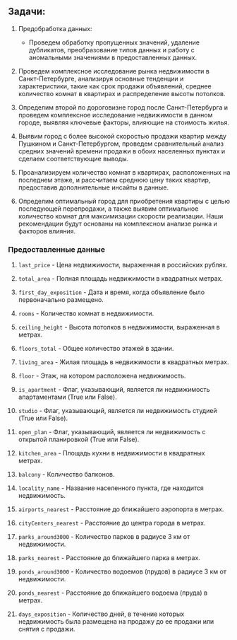 ##  Задачи:
1. Предобработка данных:
   - Проведем обработку пропущенных значений, удаление дубликатов, преобразование типов данных и работу с аномальными значениями в предоставленных данных.

2. Проведем комплексное исследование рынка недвижимости в Санкт-Петербурге, анализируя основные тенденции и характеристики, такие как срок продажи объявлений, среднее количество комнат в квартирах и распределение высоты потолков.

3. Определим второй по дороговизне город после Санкт-Петербурга и проведем комплексное исследование недвижимости в данном городе, выявляя ключевые факторы, влияющие на стоимость жилья.

4. Выявим город с более высокой скоростью продажи квартир между Пушкином и Санкт-Петербургом, проведем сравнительный анализ средних значений времени продажи в обоих населенных пунктах и сделаем соответствующие выводы.

5. Проанализируем количество комнат в квартирах, расположенных на последнем этаже, и рассчитаем среднюю цену таких квартир, предоставив дополнительные инсайты в данные.
   
6. Определим оптимальный город для приобретения квартиры с целью последующей перепродажи, а также выявим оптимальное количество комнат для максимизации скорости реализации. Наши рекомендации будут основаны на комплексном анализе рынка и факторов влияния.
   
  ### Предоставленные данные
1. `last_price` - Цена недвижимости, выраженная в российских рублях.

2. `total_area` - Полная площадь недвижимости в квадратных метрах.

3. `first_day_exposition` - Дата и время, когда объявление было первоначально размещено.

4. `rooms` - Количество комнат в недвижимости.

5. `ceiling_height` - Высота потолков в недвижимости, выраженная в метрах.

6. `floors_total` - Общее количество этажей в здании.

7. `living_area` - Жилая площадь в недвижимости в квадратных метрах.

8. `floor` - Этаж, на котором расположена недвижимость.

9. `is_apartment` - Флаг, указывающий, является ли недвижимость апартаментами (True или False).

10. `studio` - Флаг, указывающий, является ли недвижимость студией (True или False).

11. `open_plan` - Флаг, указывающий, является ли недвижимость с открытой планировкой (True или False).

12. `kitchen_area` - Площадь кухни в недвижимости в квадратных метрах.

13. `balcony` - Количество балконов.

14. `locality_name` - Название населенного пункта, где находится недвижимость.

15. `airports_nearest` - Расстояние до ближайшего аэропорта в метрах.

16. `cityCenters_nearest` - Расстояние до центра города в метрах.

17. `parks_around3000` - Количество парков в радиусе 3 км от недвижимости.

18. `parks_nearest` - Расстояние до ближайшего парка в метрах.

19. `ponds_around3000` - Количество водоемов (прудов) в радиусе 3 км от недвижимости.

20. `ponds_nearest` - Расстояние до ближайшего водоема (пруда) в метрах.

21. `days_exposition` - Количество дней, в течение которых недвижимость была размещена на продажу до ее продажи или снятия с продажи.
